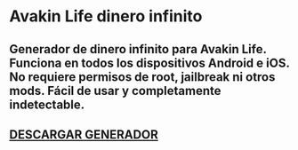 # Avakin Life dinero infinito
## Generador de dinero infinito para Avakin Life. Funciona en todos los dispositivos Android e iOS. No requiere permisos de root, jailbreak ni otros mods. Fácil de usar y completamente indetectable.

## [DESCARGAR GENERADOR](https://stellardownload.pro/cl/i/g68gjp)


